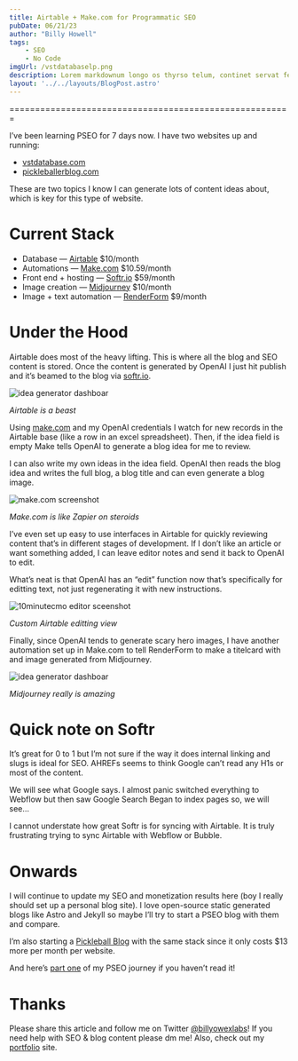 ```yaml
---
title: Airtable + Make.com for Programmatic SEO
pubDate: 06/21/23
author: "Billy Howell"
tags:
    - SEO
    - No Code
imgUrl: /vstdatabaselp.png
description: Lorem markdownum longo os thyrso telum, continet servat fetus nymphae, vox nocte sedesque, decimo. Omnia esse, quam sive; conplevit illis indestrictus admovit dedit sub quod protectus, impedit non.
layout: '../../layouts/BlogPost.astro'
---
```

=======================================================

I’ve been learning PSEO for 7 days now. I have two websites up and running:

*   [vstdatabase.com](http://vstdatabase.com)
*   [pickleballerblog.com](http://pickleballerblog.com)

These are two topics I know I can generate lots of content ideas about, which is key for this type of website.

Current Stack
=============

*   Database — [Airtable](http://airtable.com) $10/month
*   Automations — [Make.com](http://make.com) $10.59/month
*   Front end + hosting — [Softr.io](http://softr.io) $59/month
*   Image creation — [Midjourney](http://midjourney.com) $10/month
*   Image + text automation — [RenderForm](https://renderform.io/) $9/month

Under the Hood
==============

Airtable does most of the heavy lifting. This is where all the blog and SEO content is stored. Once the content is generated by OpenAI I just hit publish and it’s beamed to the blog via [softr.io](http://softr.io).

![idea generator dashboar](/airtable-base-peak.png)

*Airtable is a beast*

Using [make.com](http://make.com) and my OpenAI credentials I watch for new records in the Airtable base (like a row in an excel spreadsheet). Then, if the idea field is empty Make tells OpenAI to generate a blog idea for me to review.

I can also write my own ideas in the idea field. OpenAI then reads the blog idea and writes the full blog, a blog title and can even generate a blog image.

![make.com screenshot](/make-dot-com.png)

*Make.com is like Zapier on steroids*

I’ve even set up easy to use interfaces in Airtable for quickly reviewing content that’s in different stages of development. If I don’t like an article or want something added, I can leave editor notes and send it back to OpenAI to edit.

What’s neat is that OpenAI has an “edit” function now that’s specifically for editting text, not just regenerating it with new instructions.

![10minutecmo editor sceenshot](/10minutecmo-content-editor.png)

*Custom Airtable editting view*

Finally, since OpenAI tends to generate scary hero images, I have another automation set up in Make.com to tell RenderForm to make a titelcard with and image generated from Midjourney.

![idea generator dashboar](/midjourney-hero.png)

*Midjourney really is amazing*

Quick note on Softr
===================

It’s great for 0 to 1 but I’m not sure if the way it does internal linking and slugs is ideal for SEO. AHREFs seems to think Google can’t read any H1s or most of the content.

We will see what Google says. I almost panic switched everything to Webflow but then saw Google Search Began to index pages so, we will see…

I cannot understate how great Softr is for syncing with Airtable. It is truly frustrating trying to sync Airtable with Webflow or Bubble.

Onwards
=======

I will continue to update my SEO and monetization results here (boy I really should set up a personal blog site). I love open-source static generated blogs like Astro and Jekyll so maybe I’ll try to start a PSEO blog with them and compare.

I’m also starting a [Pickleball Blog](http://pickleballerblog.com) with the same stack since it only costs $13 more per month per website.

And here’s [part one](https://medium.com/@billy-howell/i-learned-programmatic-seo-pseo-in-one-day-f397be9182e3) of my PSEO journey if you haven’t read it!

Thanks
======

Please share this article and follow me on Twitter [@billyowexlabs](https://twitter.com/billyowexlabs)! If you need help with SEO & blog content please dm me! Also, check out my [portfolio](https://billyjameshowell.github.io/) site.
